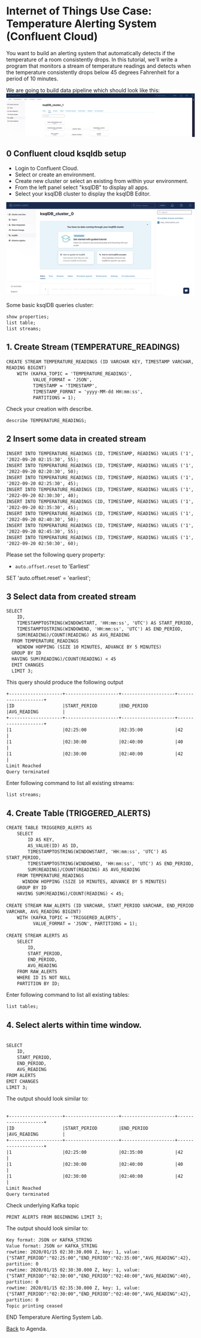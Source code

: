 # Internet of Things Use Case: Temperature Alerting System (Confluent Cloud)

You want to build an alerting system that automatically detects if the temperature of a room consistently drops.
In this tutorial, we'll write a program that monitors a stream of temperature readings and detects when the temperature
consistently drops below 45 degrees Fahrenheit for a period of 10 minutes.

We are going to build data pipeline which should look like this:
![ Temperature Alerting System Flow](img_temperature_alerting_system/datapipeline.png)

## 0 Confluent cloud ksqldb setup

- Login to Confluent Cloud.
- Select or create an environment.
- Create new cluster or select an existing from within your environment.
- From the left panel select "ksqlDB" to display all apps.
- Select your ksqlDB cluster to display the ksqlDB Editor.

![Start Screen](img_temperature_alerting_system/ksqlDB_Start.png)

Some basic ksqlDB queries cluster:

```
show properties;
list table;
list streams;

```

## 1. Create Stream (TEMPERATURE_READINGS)

```
CREATE STREAM TEMPERATURE_READINGS (ID VARCHAR KEY, TIMESTAMP VARCHAR, READING BIGINT)
    WITH (KAFKA_TOPIC = 'TEMPERATURE_READINGS',
          VALUE_FORMAT = 'JSON',
          TIMESTAMP = 'TIMESTAMP',
          TIMESTAMP_FORMAT = 'yyyy-MM-dd HH:mm:ss',
          PARTITIONS = 1);
```

Check your creation with describe.

```
describe TEMPERATURE_READINGS;
```

## 2 Insert some data in created stream

```
INSERT INTO TEMPERATURE_READINGS (ID, TIMESTAMP, READING) VALUES ('1', '2022-09-20 02:15:30', 55);
INSERT INTO TEMPERATURE_READINGS (ID, TIMESTAMP, READING) VALUES ('1', '2022-09-20 02:20:30', 50);
INSERT INTO TEMPERATURE_READINGS (ID, TIMESTAMP, READING) VALUES ('1', '2022-09-20 02:25:30', 45);
INSERT INTO TEMPERATURE_READINGS (ID, TIMESTAMP, READING) VALUES ('1', '2022-09-20 02:30:30', 40);
INSERT INTO TEMPERATURE_READINGS (ID, TIMESTAMP, READING) VALUES ('1', '2022-09-20 02:35:30', 45);
INSERT INTO TEMPERATURE_READINGS (ID, TIMESTAMP, READING) VALUES ('1', '2022-09-20 02:40:30', 50);
INSERT INTO TEMPERATURE_READINGS (ID, TIMESTAMP, READING) VALUES ('1', '2022-09-20 02:45:30', 55);
INSERT INTO TEMPERATURE_READINGS (ID, TIMESTAMP, READING) VALUES ('1', '2022-09-20 02:50:30', 60);
```

Please set the following query property:

- `auto.offset.reset` to 'Earliest'

SET 'auto.offset.reset' = 'earliest';

## 3 Select data from created stream

```
SELECT
    ID,
    TIMESTAMPTOSTRING(WINDOWSTART, 'HH:mm:ss', 'UTC') AS START_PERIOD,
    TIMESTAMPTOSTRING(WINDOWEND, 'HH:mm:ss', 'UTC') AS END_PERIOD,
    SUM(READING)/COUNT(READING) AS AVG_READING
  FROM TEMPERATURE_READINGS
    WINDOW HOPPING (SIZE 10 MINUTES, ADVANCE BY 5 MINUTES)
  GROUP BY ID
  HAVING SUM(READING)/COUNT(READING) < 45
  EMIT CHANGES
  LIMIT 3;

```

This query should produce the following output

```
+--------------------+--------------------+--------------------+--------------------+
|ID                  |START_PERIOD        |END_PERIOD          |AVG_READING         |
+--------------------+--------------------+--------------------+--------------------+
|1                   |02:25:00            |02:35:00            |42                  |
|1                   |02:30:00            |02:40:00            |40                  |
|1                   |02:30:00            |02:40:00            |42                  |
Limit Reached
Query terminated

```

Enter following command to list all existing streams:

```
list streams;
```

## 4. Create Table (TRIGGERED_ALERTS)

```
CREATE TABLE TRIGGERED_ALERTS AS
    SELECT
        ID AS KEY,
        AS_VALUE(ID) AS ID,
        TIMESTAMPTOSTRING(WINDOWSTART, 'HH:mm:ss', 'UTC') AS START_PERIOD,
        TIMESTAMPTOSTRING(WINDOWEND, 'HH:mm:ss', 'UTC') AS END_PERIOD,
        SUM(READING)/COUNT(READING) AS AVG_READING
    FROM TEMPERATURE_READINGS
      WINDOW HOPPING (SIZE 10 MINUTES, ADVANCE BY 5 MINUTES)
    GROUP BY ID
    HAVING SUM(READING)/COUNT(READING) < 45;

CREATE STREAM RAW_ALERTS (ID VARCHAR, START_PERIOD VARCHAR, END_PERIOD VARCHAR, AVG_READING BIGINT)
    WITH (KAFKA_TOPIC = 'TRIGGERED_ALERTS',
          VALUE_FORMAT = 'JSON', PARTITIONS = 1);

CREATE STREAM ALERTS AS
    SELECT
        ID,
        START_PERIOD,
        END_PERIOD,
        AVG_READING
    FROM RAW_ALERTS
    WHERE ID IS NOT NULL
    PARTITION BY ID;
```

Enter following command to list all existing tables:

```
list tables;
```

## 4. Select alerts within time window.

```

SELECT
    ID,
    START_PERIOD,
    END_PERIOD,
    AVG_READING
FROM ALERTS
EMIT CHANGES
LIMIT 3;

```

The output should look similar to:

```

+--------------------+--------------------+--------------------+--------------------+
|ID                  |START_PERIOD        |END_PERIOD          |AVG_READING         |
+--------------------+--------------------+--------------------+--------------------+
|1                   |02:25:00            |02:35:00            |42                  |
|1                   |02:30:00            |02:40:00            |40                  |
|1                   |02:30:00            |02:40:00            |42                  |
Limit Reached
Query terminated

```

Check underlying Kafka topic

```
PRINT ALERTS FROM BEGINNING LIMIT 3;

```

The output should look similar to:

```
Key format: JSON or KAFKA_STRING
Value format: JSON or KAFKA_STRING
rowtime: 2020/01/15 02:30:30.000 Z, key: 1, value: {"START_PERIOD":"02:25:00","END_PERIOD":"02:35:00","AVG_READING":42}, partition: 0
rowtime: 2020/01/15 02:30:30.000 Z, key: 1, value: {"START_PERIOD":"02:30:00","END_PERIOD":"02:40:00","AVG_READING":40}, partition: 0
rowtime: 2020/01/15 02:35:30.000 Z, key: 1, value: {"START_PERIOD":"02:30:00","END_PERIOD":"02:40:00","AVG_READING":42}, partition: 0
Topic printing ceased

```

END Temperature Alerting System Lab.

[Back](../README.md#Agenda) to Agenda.
